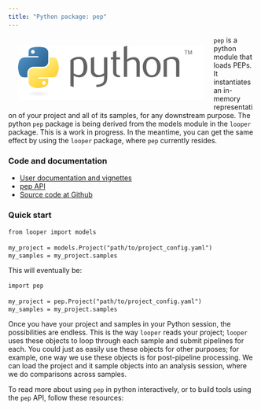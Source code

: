 ```yaml
---
title: "Python package: pep"
---
```


<img src="/img/logo_python.svg" alt="" style="float:left; margin:20px">`pep` is a python module that loads PEPs. It instantiates an in-memory representation of your project and all of its samples, for any downstream purpose. The python `pep` package is being derived from the models module in the `looper` package. This is a work in progress. In the meantime, you can get the same effect by using the `looper` package, where `pep` currently resides.

### Code and documentation

* [User documentation and vignettes](http://looper.readthedocs.io/en/latest/models.html)
* [pep API](http://looper.readthedocs.io/en/latest/api.html)
* [Source code at Github](https://github.com/epigen/looper)

### Quick start 

```
from looper import models

my_project = models.Project("path/to/project_config.yaml")
my_samples = my_project.samples
```

This will eventually be:
```
import pep

my_project = pep.Project("path/to/project_config.yaml")
my_samples = my_project.samples
```

Once you have your project and samples in your Python session, the possibilities are endless. This is the way `looper` reads your project; `looper` uses these objects to loop through each sample and submit pipelines for each. You could just as easily use these objects for other purposes; for example, one way we use these objects is for post-pipeline processing. We can load the project and it sample objects into an analysis session, where we do comparisons across samples.

To read more about using `pep` in python interactively, or to build tools using the `pep` API, follow these resources:
